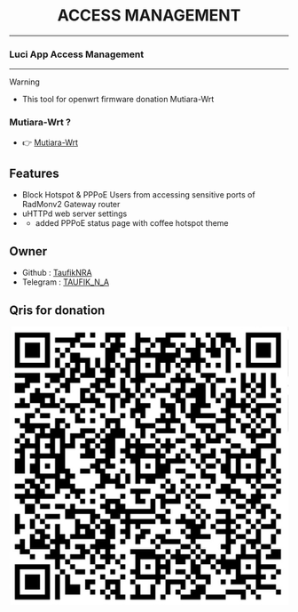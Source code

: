 <div align="center">
  <h1>ACCESS MANAGEMENT</h1>
</div>
<hr/>

### Luci App Access Management
<hr/>

> [!WARNING]
>
> - This tool for openwrt firmware donation Mutiara-Wrt

### Mutiara-Wrt ?
- 👉 <a href="https://github.com/Mutiara-Wrt" target="_blank">Mutiara-Wrt</a>

Features
---
- Block Hotspot & PPPoE Users from accessing sensitive ports of RadMonv2 Gateway router
- uHTTPd web server settings
- + added PPPoE status page with coffee hotspot theme

Owner
---
<ul>
  <li>Github : <a href="https://github.com/TaufikNRA" target="_blank">TaufikNRA</a></li>
  <li>Telegram : <a href="https://t.me/Taufik_N_A" target="_blank">TAUFIK_N_A</a></li>
</ul>

Qris for donation
---
  <p>
  <img src="www/luci-static/resources/assets/img/qristaufik.png" alt="qris">
 </p>
